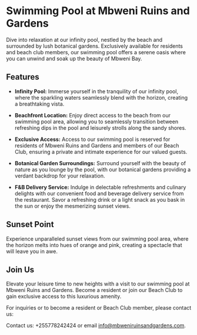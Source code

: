 # Swimming Pool at Mbweni Ruins and Gardens

Dive into relaxation at our infinity pool, nestled by the beach and surrounded by lush botanical gardens. Exclusively available for residents and beach club members, our swimming pool offers a serene oasis where you can unwind and soak up the beauty of Mbweni Bay.

## Features

- **Infinity Pool:** Immerse yourself in the tranquility of our infinity pool, where the sparkling waters seamlessly blend with the horizon, creating a breathtaking vista.

- **Beachfront Location:** Enjoy direct access to the beach from our swimming pool area, allowing you to seamlessly transition between refreshing dips in the pool and leisurely strolls along the sandy shores.

- **Exclusive Access:** Access to our swimming pool is reserved for residents of Mbweni Ruins and Gardens and members of our Beach Club, ensuring a private and intimate experience for our valued guests.

- **Botanical Garden Surroundings:** Surround yourself with the beauty of nature as you lounge by the pool, with our botanical gardens providing a verdant backdrop for your relaxation.

- **F&B Delivery Service:** Indulge in delectable refreshments and culinary delights with our convenient food and beverage delivery service from the restaurant. Savor a refreshing drink or a light snack as you bask in the sun or enjoy the mesmerizing sunset views.

## Sunset Point

Experience unparalleled sunset views from our swimming pool area, where the horizon melts into hues of orange and pink, creating a spectacle that will leave you in awe. 

## Join Us

Elevate your leisure time to new heights with a visit to our swimming pool at Mbweni Ruins and Gardens. Become a resident or join our Beach Club to gain exclusive access to this luxurious amenity.

For inquiries or to become a resident or Beach Club member, please contact us:

Contact us: +255778242424 or email [info@mbweniruinsandgardens.com](mailto:info@mbweniruinsandgardens.com).
